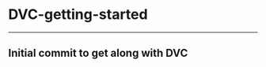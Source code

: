 # DVC-getting-started

-----------------------------------------------------------
Initial commit to get along with DVC 
-----------------------------------------------------------
